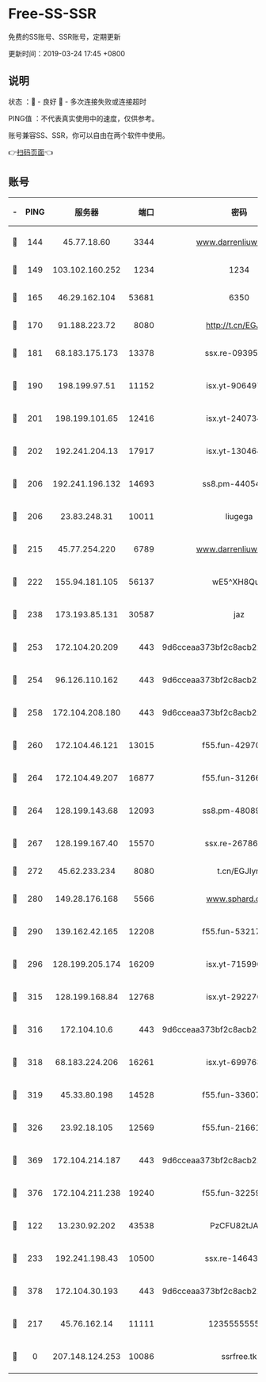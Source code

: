 # Free-SS-SSR

免费的SS账号、SSR账号，定期更新

更新时间：2019-03-24 17:45 +0800

## 说明

状态     ：🙂 - 良好 🙁 - 多次连接失败或连接超时

PING值   ：不代表真实使用中的速度，仅供参考。

账号兼容SS、SSR，你可以自由在两个软件中使用。

👉[扫码页面](https://liesauer.github.io/Free-SS-SSR/)👈

## 账号

|-|PING|服务器|端口|密码|加密方式|区域|
|:----:|:----:|:-----:|-----:|:----:|:----:|:----:|
|🙂|144|45.77.18.60|3344|www.darrenliuwei.com|aes-256-cfb|JP|
|🙂|149|103.102.160.252|1234|1234|rc4-md5|JP|
|🙂|165|46.29.162.104|53681|6350|aes-128-ctr|RU|
|🙂|170|91.188.223.72|8080|http://t.cn/EGJIyrl|rc4-md5|RU|
|🙂|181|68.183.175.173|13378|ssx.re-09395375|aes-256-cfb|US|
|🙂|190|198.199.97.51|11152|isx.yt-90649731|aes-256-cfb|US|
|🙂|201|198.199.101.65|12416|isx.yt-24073404|aes-256-cfb|US|
|🙂|202|192.241.204.13|17917|isx.yt-13046468|aes-256-cfb|US|
|🙂|206|192.241.196.132|14693|ss8.pm-44054709|aes-256-cfb|US|
|🙂|206|23.83.248.31|10011|liugega|aes-256-cfb|US|
|🙂|215|45.77.254.220|6789|www.darrenliuwei.com|aes-256-cfb|SG|
|🙂|222|155.94.181.105|56137|wE5^XH8Quw|aes-256-cfb|US|
|🙂|238|173.193.85.131|30587|jaz|aes-256-cfb|US|
|🙂|253|172.104.20.209|443|9d6cceaa373bf2c8acb22e60b6a58be6|aes-256-cfb|US|
|🙂|254|96.126.110.162|443|9d6cceaa373bf2c8acb22e60b6a58be6|aes-256-cfb|US|
|🙂|258|172.104.208.180|443|9d6cceaa373bf2c8acb22e60b6a58be6|aes-256-cfb|US|
|🙂|260|172.104.46.121|13015|f55.fun-42970709|aes-256-cfb|SG|
|🙂|264|172.104.49.207|16877|f55.fun-31266593|aes-256-cfb|SG|
|🙂|264|128.199.143.68|12093|ss8.pm-48089265|aes-256-cfb|SG|
|🙂|267|128.199.167.40|15570|ssx.re-26786415|aes-256-cfb|SG|
|🙂|272|45.62.233.234|8080|t.cn/EGJIyrl|rc4-md5|CA|
|🙂|280|149.28.176.168|5566|www.sphard.com|aes-256-cfb|AU|
|🙂|290|139.162.42.165|12208|f55.fun-53217838|aes-256-cfb|SG|
|🙂|296|128.199.205.174|16209|isx.yt-71599058|aes-256-cfb|SG|
|🙂|315|128.199.168.84|12768|isx.yt-29227079|aes-256-cfb|SG|
|🙂|316|172.104.10.6|443|9d6cceaa373bf2c8acb22e60b6a58be6|aes-256-cfb|US|
|🙂|318|68.183.224.206|16261|isx.yt-69976320|aes-256-cfb|SG|
|🙂|319|45.33.80.198|14528|f55.fun-33607716|aes-256-cfb|US|
|🙂|326|23.92.18.105|12569|f55.fun-21661616|aes-256-cfb|US|
|🙂|369|172.104.214.187|443|9d6cceaa373bf2c8acb22e60b6a58be6|aes-256-cfb|US|
|🙂|376|172.104.211.238|19240|f55.fun-32259946|aes-256-cfb|US|
|🙂|122|13.230.92.202|43538|PzCFU82tJAdZ|aes-256-cfb|JP|
|🙂|233|192.241.198.43|10500|ssx.re-14643912|aes-256-cfb|US|
|🙂|378|172.104.30.193|443|9d6cceaa373bf2c8acb22e60b6a58be6|aes-256-cfb|US|
|🙁|217|45.76.162.14|11111|123555555555|aes-256-cfb|SG|
|🙁|0|207.148.124.253|10086|ssrfree.tk|aes-256-cfb|SG|
